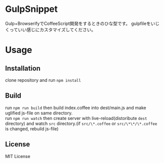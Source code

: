 # GulpSnippet
Gulp+BrowserifyでCoffeeScript開発をするときのひな型です。
gulpfileをいじくっていい感じにカスタマイズしてください。
# Usage
## Installation
clone repository and run `npm install`
## Build
run `npm run build` then build index.coffee into dest/main.js and make uglified js-file on same directory.  
run `npm run watch` then create server with live-reload(distoribute `dest` directory) and watch `src` directory.(if `src/\*.coffee` or `src/\*\*/\*.coffee` is changed, rebuild js-file)

## License
MIT License
